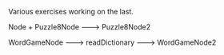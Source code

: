 Various exercises working on the last.

Node + Puzzle8Node ---> Puzzle8Node2

WordGameNode ---> readDictionary ---> WordGameNode2
